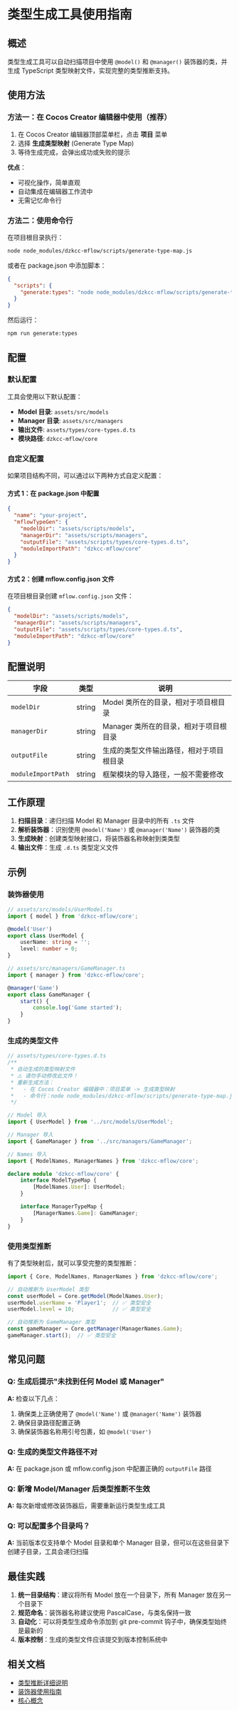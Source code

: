 # 类型生成工具使用指南

## 概述

类型生成工具可以自动扫描项目中使用 `@model()` 和 `@manager()` 装饰器的类，并生成 TypeScript 类型映射文件，实现完整的类型推断支持。

## 使用方法

### 方法一：在 Cocos Creator 编辑器中使用（推荐）

1. 在 Cocos Creator 编辑器顶部菜单栏，点击 **项目** 菜单
2. 选择 **生成类型映射** (Generate Type Map)
3. 等待生成完成，会弹出成功或失败的提示

**优点**：
- 可视化操作，简单直观
- 自动集成在编辑器工作流中
- 无需记忆命令行

### 方法二：使用命令行

在项目根目录执行：

```bash
node node_modules/dzkcc-mflow/scripts/generate-type-map.js
```

或者在 package.json 中添加脚本：

```json
{
  "scripts": {
    "generate:types": "node node_modules/dzkcc-mflow/scripts/generate-type-map.js"
  }
}
```

然后运行：

```bash
npm run generate:types
```

## 配置

### 默认配置

工具会使用以下默认配置：

- **Model 目录**: `assets/src/models`
- **Manager 目录**: `assets/src/managers`
- **输出文件**: `assets/types/core-types.d.ts`
- **模块路径**: `dzkcc-mflow/core`

### 自定义配置

如果项目结构不同，可以通过以下两种方式自定义配置：

#### 方式 1：在 package.json 中配置

```json
{
  "name": "your-project",
  "mflowTypeGen": {
    "modelDir": "assets/scripts/models",
    "managerDir": "assets/scripts/managers",
    "outputFile": "assets/scripts/types/core-types.d.ts",
    "moduleImportPath": "dzkcc-mflow/core"
  }
}
```

#### 方式 2：创建 mflow.config.json 文件

在项目根目录创建 `mflow.config.json` 文件：

```json
{
  "modelDir": "assets/scripts/models",
  "managerDir": "assets/scripts/managers",
  "outputFile": "assets/scripts/types/core-types.d.ts",
  "moduleImportPath": "dzkcc-mflow/core"
}
```

## 配置说明

| 字段 | 类型 | 说明 |
|------|------|------|
| `modelDir` | string | Model 类所在的目录，相对于项目根目录 |
| `managerDir` | string | Manager 类所在的目录，相对于项目根目录 |
| `outputFile` | string | 生成的类型文件输出路径，相对于项目根目录 |
| `moduleImportPath` | string | 框架模块的导入路径，一般不需要修改 |

## 工作原理

1. **扫描目录**：递归扫描 Model 和 Manager 目录中的所有 `.ts` 文件
2. **解析装饰器**：识别使用 `@model('Name')` 或 `@manager('Name')` 装饰器的类
3. **生成映射**：创建类型映射接口，将装饰器名称映射到类类型
4. **输出文件**：生成 `.d.ts` 类型定义文件

## 示例

### 装饰器使用

```typescript
// assets/src/models/UserModel.ts
import { model } from 'dzkcc-mflow/core';

@model('User')
export class UserModel {
    userName: string = '';
    level: number = 0;
}
```

```typescript
// assets/src/managers/GameManager.ts
import { manager } from 'dzkcc-mflow/core';

@manager('Game')
export class GameManager {
    start() {
        console.log('Game started');
    }
}
```

### 生成的类型文件

```typescript
// assets/types/core-types.d.ts
/**
 * 自动生成的类型映射文件
 * ⚠️ 请勿手动修改此文件！
 * 重新生成方法：
 *   - 在 Cocos Creator 编辑器中：项目菜单 -> 生成类型映射
 *   - 命令行：node node_modules/dzkcc-mflow/scripts/generate-type-map.js
 */

// Model 导入
import { UserModel } from '../src/models/UserModel';

// Manager 导入
import { GameManager } from '../src/managers/GameManager';

// Names 导入
import { ModelNames, ManagerNames } from 'dzkcc-mflow/core';

declare module 'dzkcc-mflow/core' {
    interface ModelTypeMap {
        [ModelNames.User]: UserModel;
    }

    interface ManagerTypeMap {
        [ManagerNames.Game]: GameManager;
    }
}
```

### 使用类型推断

有了类型映射后，就可以享受完整的类型推断：

```typescript
import { Core, ModelNames, ManagerNames } from 'dzkcc-mflow/core';

// 自动推断为 UserModel 类型
const userModel = Core.getModel(ModelNames.User);
userModel.userName = 'Player1';  // ✅ 类型安全
userModel.level = 10;            // ✅ 类型安全

// 自动推断为 GameManager 类型
const gameManager = Core.getManager(ManagerNames.Game);
gameManager.start();  // ✅ 类型安全
```

## 常见问题

### Q: 生成后提示"未找到任何 Model 或 Manager"

**A:** 检查以下几点：
1. 确保类上正确使用了 `@model('Name')` 或 `@manager('Name')` 装饰器
2. 确保目录路径配置正确
3. 确保装饰器名称用引号包裹，如 `@model('User')`

### Q: 生成的类型文件路径不对

**A:** 在 package.json 或 mflow.config.json 中配置正确的 `outputFile` 路径

### Q: 新增 Model/Manager 后类型推断不生效

**A:** 每次新增或修改装饰器后，需要重新运行类型生成工具

### Q: 可以配置多个目录吗？

**A:** 当前版本仅支持单个 Model 目录和单个 Manager 目录，但可以在这些目录下创建子目录，工具会递归扫描

## 最佳实践

1. **统一目录结构**：建议将所有 Model 放在一个目录下，所有 Manager 放在另一个目录下
2. **规范命名**：装饰器名称建议使用 PascalCase，与类名保持一致
3. **自动化**：可以将类型生成命令添加到 git pre-commit 钩子中，确保类型始终是最新的
4. **版本控制**：生成的类型文件应该提交到版本控制系统中

## 相关文档

- [类型推断详细说明](./TYPE_INFERENCE.md)
- [装饰器使用指南](./DECORATORS.md)
- [核心概念](./CORE_CONCEPTS.md)

